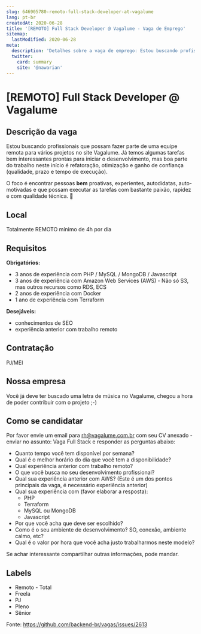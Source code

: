 ```yaml
---
slug: 646905780-remoto-full-stack-developer-at-vagalume
lang: pt-br
createdAt: 2020-06-28
title: '[REMOTO] Full Stack Developer @ Vagalume - Vaga de Emprego'
sitemap:
  lastModified: 2020-06-28
meta:
  description: 'Detalhes sobre a vaga de emprego: Estou buscando profissionais que possam fazer parte de uma equipe remota para vários projetos no site Vagalume. Já temos algumas tarefas bem interessantes prontas para iniciar o desenvolvimento, mas boa parte do trabalho neste início é refatoração, otimização e ganho de confiança (qualidade, prazo e tempo de execução). O foco é encontrar pessoas **bem** proativas, experientes, autodidatas, auto-motivadas e que possam executar as tarefas com bastante paixão, rapidez e com qualidade técnica. 💪'
  twitter:
    card: summary
    site: '@nawarian'
---
```


# [REMOTO] Full Stack Developer @ Vagalume

## Descrição da vaga

Estou buscando profissionais que possam fazer parte de uma equipe remota para vários projetos no site Vagalume. Já temos algumas tarefas bem interessantes prontas para iniciar o desenvolvimento, mas boa parte do trabalho neste início é refatoração, otimização e ganho de confiança (qualidade, prazo e tempo de execução).

O foco é encontrar pessoas **bem** proativas, experientes, autodidatas, auto-motivadas e que possam executar as tarefas com bastante paixão, rapidez e com qualidade técnica. 💪

## Local

Totalmente REMOTO mínimo de 4h por dia

## Requisitos

**Obrigatórios:**
- 3 anos de experiência com PHP / MySQL / MongoDB / Javascript
- 3 anos de experiência com Amazon Web Services (AWS) - Não só S3, mas outros recursos como RDS, ECS
- 2 anos de experiência com Docker
- 1 ano de experiência com Terraform

**Desejáveis:**
- conhecimentos de SEO
- experiência anterior com trabalho remoto

## Contratação

PJ/MEI

## Nossa empresa

Você já deve ter buscado uma letra de música no Vagalume, chegou a hora de poder contribuir com o projeto ;-)

## Como se candidatar

Por favor envie um email para rh@vagalume.com.br com seu CV anexado - enviar no assunto: Vaga Full Stack e responder as perguntas abaixo:

* Quanto tempo você tem disponível por semana?
* Qual é o melhor horário do dia que você tem a disponibilidade?
* Qual experiência anterior com trabalho remoto?
* O que você busca no seu desenvolvimento profissional?
* Qual sua experiência anterior com AWS? (Este é um dos pontos principais da vaga, é necessário experiência anterior)
* Qual sua experiência com (favor elaborar a resposta):
    * PHP
    * Terraform
    * MySQL ou MongoDB
    * Javascript
* Por que você acha que deve ser escolhido?
* Como é o seu ambiente de desenvolvimento? SO, conexão, ambiente calmo, etc?
* Qual é o valor por hora que você acha justo trabalharmos neste modelo?

Se achar interessante compartilhar outras informações, pode mandar.

## Labels

- Remoto - Total
- Freela
- PJ
- Pleno
- Sênior


Fonte: https://github.com/backend-br/vagas/issues/2613